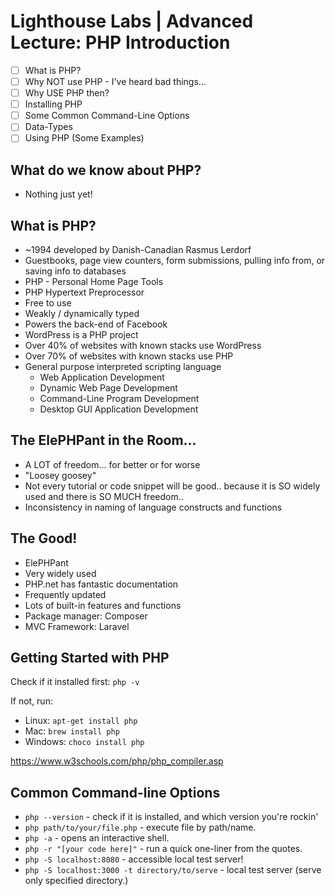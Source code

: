 # Lighthouse Labs | Advanced Lecture: PHP Introduction

* [ ] What is PHP?
* [ ] Why NOT use PHP - I've heard bad things...
* [ ] Why USE PHP then?
* [ ] Installing PHP
* [ ] Some Common Command-Line Options
* [ ] Data-Types
* [ ] Using PHP (Some Examples)

## What do we know about PHP?

* Nothing just yet!

## What is PHP?

* ~1994 developed by Danish-Canadian Rasmus Lerdorf
* Guestbooks, page view counters, form submissions, pulling info from, or saving info to databases
* PHP - Personal Home Page Tools
* PHP Hypertext Preprocessor
* Free to use
* Weakly / dynamically typed
* Powers the back-end of Facebook
* WordPress is a PHP project
* Over 40% of websites with known stacks use WordPress
* Over 70% of websites with known stacks use PHP
* General purpose interpreted scripting language
    * Web Application Development
    * Dynamic Web Page Development
    * Command-Line Program Development
    * Desktop GUI Application Development

## The ElePHPant in the Room...

* A LOT of freedom... for better or for worse
* "Loosey goosey"
* Not every tutorial or code snippet will be good.. because it is SO widely used and there is SO MUCH freedom..
* Inconsistency in naming of language constructs and functions

## The Good!

* ElePHPant
* Very widely used
* PHP.net has fantastic documentation
* Frequently updated
* Lots of built-in features and functions
* Package manager: Composer
* MVC Framework: Laravel

## Getting Started with PHP

Check if it installed first: `php -v`

If not, run:

* Linux: `apt-get install php`
* Mac: `brew install php`
* Windows: `choco install php`

https://www.w3schools.com/php/php_compiler.asp

## Common Command-line Options

* `php --version` - check if it is installed, and which version you're rockin'
* `php path/to/your/file.php` - execute file by path/name.
* `php -a` - opens an interactive shell.
* `php -r "[your code here]"` - run a quick one-liner from the quotes.
* `php -S localhost:8080` - accessible local test server!
* `php -S localhost:3000 -t directory/to/serve` - local test server (serve only specified directory.)
